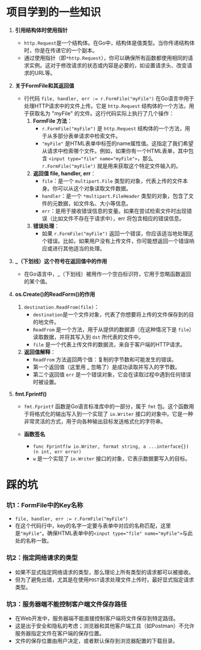 # 项目学到的一些知识

1. **引用结构体时使用指针**
    - `http.Request`是一个结构体。在Go中，结构体是值类型。当你传递结构体时，你是在传递它的一个副本。
    - 通过使用指针（即`*http.Request`），你可以确保所有函数都使用相同的请求实例。这对于修改请求的状态或内容是必要的，如设置请求头、改变请求的URL等。

2. **关于FormFile和其返回值**
    - 行代码 `file, handler, err := r.FormFile("myFile")` 在Go语言中用于处理HTTP请求中的文件上传。它是 `http.Request` 结构体的一个方法，用于获取名为 "myFile" 的文件。这行代码实际上执行了几个操作：
        1. **FormFile 方法**：
            - `r.FormFile("myFile")` 是 `http.Request` 结构体的一个方法，用于从多部分表单请求中检索文件。
            - `"myFile"` 是HTML表单中标签的name属性值。这指定了我们希望从请求中检索哪个文件。例如，如果你有一个HTML表单，其中包含 `<input type="file" name="myFile">`，那么 `r.FormFile("myFile")` 就是用来获取这个特定文件输入的。
        2. **返回值 file, handler, err**：
            - `file`：是一个 `multipart.File` 类型的对象，代表上传的文件本身。你可以从这个对象读取文件数据。
            - `handler`：是一个 `*multipart.FileHeader` 类型的对象，包含了文件的元数据，如文件名、大小等信息。
            - `err`：是用于接收错误信息的变量。如果在尝试检索文件时出现错误（比如文件不存在于请求中），err 将包含相应的错误信息。
        3. **错误处理**：
            - 如果 `r.FormFile("myFile")` 返回一个错误，你应该适当地处理这个错误。比如，如果用户没有上传文件，你可能想返回一个错误响应或进行其他适当的处理。

3. **_（下划线）这个符号在返回值中的作用**
    - 在Go语言中，_（下划线）被用作一个空白标识符，它用于忽略函数返回的某个值。

4. **os.Create()的ReadForm()的作用**
    1. `destination.ReadFrom(file)`：
        - `destination`是一个文件对象，代表了你想要将上传的文件保存到的目的地文件。
        - `ReadFrom` 是一个方法，用于从提供的数据源（在这种情况下是 `file`）读取数据，并将其写入到 `dst` 所代表的文件中。
        - `file` 是一个代表上传文件的数据流，来自于客户端的HTTP请求。
    2. **返回值解释**：
        - `ReadFrom` 方法返回两个值：复制的字节数和可能发生的错误。
        - 第一个返回值（这里用 _ 忽略了）是成功读取并写入的字节数。
        - 第二个返回值 `err` 是一个错误对象，它会在读取过程中遇到任何错误时被设置。

5. **fmt.Fprintf()**
    - `fmt.Fprintf` 函数是Go语言标准库中的一部分，属于 `fmt` 包。这个函数用于将格式化的输出写入到一个实现了 `io.Writer` 接口的对象中。它是一种非常灵活的方式，用于向各种输出目标发送格式化的字符串。

    - **函数签名**
        - `func Fprintf(w io.Writer, format string, a ...interface{}) (n int, err error)`
        - `w` 是一个实现了 `io.Writer` 接口的对象，它表示数据要写入的目标。

# 踩的坑

### 坑1：FormFile中的Key名称
- `file, handler, err := r.FormFile("myFile")`
- 在这个代码行中，key的名字一定要与表单中对应的名称匹配，这里是`"myFile"`。确保HTML表单中的`<input type="file" name="myFile">`与此处的名称一致。

### 坑2：指定网络请求的类型
- 如果不显式指定网络请求的类型，那么理论上所有类型的请求都可以被接收。
- 但为了避免出错，尤其是在使用`POST`请求处理文件上传时，最好显式指定请求类型。

### 坑3：服务器端不能控制客户端文件保存路径
- 在Web开发中，服务器端不能直接控制客户端将文件保存到特定路径。
- 这是出于安全和隐私的考虑；浏览器和其他客户端工具（如Postman）不允许服务器指定文件在客户端的保存位置。
- 文件的保存位置由用户决定，或者默认保存到浏览器配置的下载目录。
